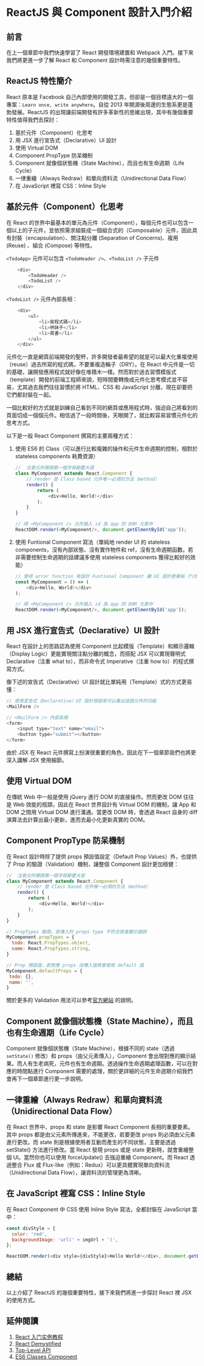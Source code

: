 # ReactJS 與 Component 設計入門介紹

## 前言
在上一個章節中我們快速學習了 React 開發環境建置和 Webpack 入門。接下來我們將更進一步了解 React 和 Component 設計時需注意的幾個重要特性。

## ReactJS 特性簡介
React 原本是 Facebook 自己內部使用的開發工具，但卻是一個目標遠大的一個專案：`Learn once, write anywhere`。自從 2013 年開源後周邊的生態系更是蓬勃發展。ReactJS 的出現讓前端開發有許多革新性的思維出現，其中有幾個重要特性值得我們去探討：

1. 基於元件（Component）化思考
2. 用 JSX 進行宣告式（Declarative）UI 設計
3. 使用 Virtual DOM
4. Component PropType 防呆機制
5. Component 就像個狀態機（State Machine），而且也有生命週期（Life Cycle）
6. 一律重繪（Always Redraw）和單向資料流（Unidirectional Data Flow）
7. 在 JavaScript 裡寫 CSS：Inline Style 

## 基於元件（Component）化思考
在 React 的世界中最基本的單元為元件（Component），每個元件也可以包含一個以上的子元件，並依照需求組裝成一個組合式的（Composable）元件，因此具有封裝（encapsulation）、關注點分離 (Separation of Concerns)、複用 (Reuse) 、組合 (Compose) 等特性。

`<TodoApp>` 元件可以包含 `<TodoHeader />`、`<TodoList />` 子元件
```javascript
	<div>
		<TodoHeader />
		<TodoList />
	</div>
```

`<TodoList />` 元件內部長相：
```javascript
	<div>
		<ul>
			<li>寫程式碼</li>
			<li>哄妹子</li>
			<li>買書</li>
		</ul>
	</div>
```

元件化一直是網頁前端開發的聖杯，許多開發者最希望的就是可以最大化重複使用（reuse）過去所寫的程式碼，不要重複造輪子（DRY）。在 React 中元件是一切的基礎，讓開發應用程式就好像在堆積木一樣。然而對於過去習慣模版式（template）開發的前端工程師來說，短時間要轉換成元件化思考模式並不容易，尤其過去我們往往習慣於將 HTML、CSS 和 JavaScript 分離，現在卻要把它們都封裝在一起。

一個比較好的方式就是訓練自己看到不同的網頁或應用程式時，強迫自己將看到的頁面切成一個個元件。相信過了一段時間後，天眼開了，就比較容易習慣元件化的思考方式。

以下是一般 React Component 撰寫的主要兩種方式：

1. 使用 ES6 的 Class（可以進行比較複雜的操作和元件生命週期的控制，相對於 stateless components 耗費資源）

	```javascript
	//  注意元件開頭第一個字母都要大寫
	class MyComponent extends React.Component {
		// render 是 Class based 元件唯一必須的方法（method）
		render() {
			return (
				<div>Hello, World!</div>
			);
		}
	}

	// 將 <MyComponent /> 元件插入 id 為 app 的 DOM 元素中
	ReactDOM.render(<MyComponent/>, document.getElmentById('app'));
	```

2. 使用 Funtional Component 寫法（單純地 render UI 的 stateless components，沒有內部狀態、沒有實作物件和 ref，沒有生命週期函數。若非需要控制生命週期的話建議多使用 stateless components 獲得比較好的效能）

	```javascript
	// 使用 arror function 來設計 Funtional Component 讓 UI 設計更單純（f(D) => UI），減少副作用（side effect）
	const MyComponent = () => (
		<div>Hello, World!</div>
	);
	
	// 將 <MyComponent /> 元件插入 id 為 app 的 DOM 元素中
	ReactDOM.render(<MyComponent/>, document.getElmentById('app'));
	```

## 用 JSX 進行宣告式（Declarative）UI 設計
React 在設計上的思路認為使用 Component 比起模版（Template）和顯示邏輯（Display Logic）更能實現關注點分離的概念，而搭配 JSX 可以實現聲明式 Declarative（注重 what to），而非命令式 Imperative（注重 how to）的程式撰寫方式。

像下述的宣告式（Declarative）UI 設計就比單純用（Template）式的方式更易懂：

```javascript
// 使用宣告式（Declarative）UI 設計很容易可以看出這個元件的功能
<MailForm />
```

```javascript
// <MailForm /> 內部長相
<form>
	<input type="text" name="email">
	<button type="submit"></button>
</form>
```

由於 JSX 在 React 元件撰寫上扮演很重要的角色，因此在下一個章節我們也將更深入講解 JSX 使用細節。 

## 使用 Virtual DOM
在傳統 Web 中一般是使用 jQuery 進行 DOM 的直接操作。然而更改 DOM 往往是 Web 效能的瓶頸，因此在 React 世界設計有 Virtual DOM 的機制，讓 App 和 DOM 之間用 Virtual DOM 進行溝通。當更改 DOM 時，會透過 React 自身的 diff 演算法去計算出最小更新，進而去最小化更新真實的 DOM。

## Component PropType 防呆機制
在 React 設計時除了提供 props 預設值設定（Default Prop Values）外，也提供了 Prop 的驗證（Validation）機制，讓整個 Component 設計更加穩健：

```javascript
//  注意元件開頭第一個字母都要大寫
class MyComponent extends React.Component {
	// render 是 Class based 元件唯一必須的方法（method）
	render() {
		return (
			<div>Hello, World!</div>
		);
	}
}

// PropTypes 驗證，若傳入的 props type 不符合將會顯示錯誤
MyComponent.propTypes = {
  todo: React.PropTypes.object,
  name: React.PropTypes.string,
}

// Prop 預設值，若對應 props 沒傳入值將會使用 default 值
MyComponent.defaultProps = {
 todo: {}, 
 name: '', 
}
```

關於更多的 Validation 用法可以參考[官方網站](https://facebook.github.io/react/docs/reusable-components.html) 的說明。

## Component 就像個狀態機（State Machine），而且也有生命週期（Life Cycle）
Component 就像個狀態機（State Machine），根據不同的 state（透過 `setState()` 修改）和 props（由父元素傳入），Component 會出現對應的顯示結果。而人有生老病死，元件也有生命週期。透過操作生命週期處理函數，可以在對應的時間點進行 Component 需要的處理，關於更詳細的元件生命週期介紹我們會再下一個章節進行更一步說明。

## 一律重繪（Always Redraw）和單向資料流（Unidirectional Data Flow）
在 React 世界中，props 和 state 是影響 React Component 長相的重要要素。其中 props 都是由父元素所傳進來，不能更改，若要更改 props 則必須由父元素進行更改。而 state 則是根據使用者互動而產生的不同狀態，主要是透過 setState() 方法進行修改。當 React 發現 props 或是 state 更新時，就會重繪整個 UI。當然你也可以使用 forceUpdate() 去強迫重繪 Component。而 React 透過整合 Flux 或 Flux-like（例如：Redux）可以更具體實現單向資料流（Unidirectional Data Flow），讓資料流的管理更為清晰。

## 在 JavaScript 裡寫 CSS：Inline Style 
在 React Component 中 CSS 使用 Inline Style 寫法，全都封裝在 JavaScript 當中：

```javascript
const divStyle = {
  color: 'red',
  backgroundImage: 'url(' + imgUrl + ')',
};

ReactDOM.render(<div style={divStyle}>Hello World!</div>, document.getElmentById('app'));
```

## 總結
以上介紹了 ReactJS 的幾個重要特性，接下來我們將進一步探討 React 裡 JSX 的使用方式。

## 延伸閱讀
1. [React 入门实例教程](http://www.ruanyifeng.com/blog/2015/03/react.html)
2. [React Demystified](http://blog.reverberate.org/2014/02/react-demystified.html)
3. [Top-Level API](https://facebook.github.io/react/docs/top-level-api.html)
4. [ES6 Classes Component](https://facebook.github.io/react/docs/reusable-components.html#es6-classes)

